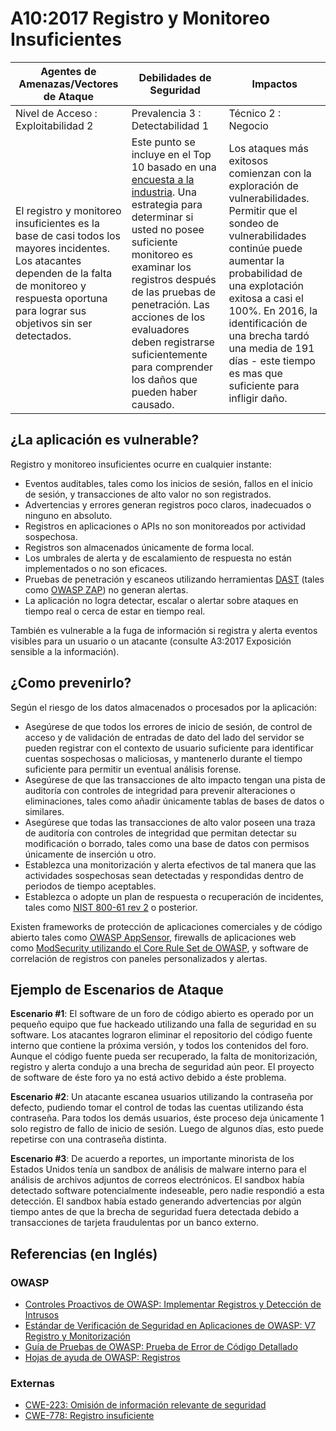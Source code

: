 # A10:2017 Registro y Monitoreo Insuficientes

| Agentes de Amenazas/Vectores de Ataque | Debilidades de Seguridad           | Impactos               |
| -- | -- | -- |
| Nivel de Acceso : Exploitabilidad 2 | Prevalencia 3 : Detectabilidad 1 | Técnico 2 : Negocio |
| El registro y monitoreo insuficientes es la base de casi todos los mayores incidentes. Los atacantes dependen de la falta de monitoreo y respuesta oportuna para lograr sus objetivos sin ser detectados. |  Este punto se incluye en el Top 10 basado en una [encuesta a la industria](https://owasp.blogspot.com/2017/08/owasp-top-10-2017-project-update.html). Una estrategia para determinar si usted no posee suficiente monitoreo es examinar los registros después de las pruebas de penetración. Las acciones de los evaluadores deben registrarse suficientemente para comprender los daños que pueden haber causado. | Los ataques más exitosos comienzan con la exploración de vulnerabilidades. Permitir que el sondeo de vulnerabilidades continúe puede aumentar la probabilidad de una explotación exitosa a casi el 100%. En 2016, la identificación de una brecha tardó una media de 191 días - este tiempo es mas que suficiente para infligir daño. |

## ¿La aplicación es vulnerable?

Registro y monitoreo insuficientes ocurre en cualquier instante:

- Eventos auditables, tales como los inicios de sesión, fallos en el inicio de sesión, y transacciones de alto valor no son registrados.
- Advertencias y errores generan registros poco claros, inadecuados o ninguno en absoluto.
- Registros en aplicaciones o APIs no son monitoreados por actividad sospechosa.
- Registros son almacenados únicamente de forma local.
- Los umbrales de alerta y de escalamiento de respuesta no están implementados o no son eficaces.
- Pruebas de penetración y escaneos utilizando herramientas [DAST](https://owasp.org/www-community/Vulnerability_Scanning_Tools) (tales como [OWASP ZAP](https://owasp.org/www-project-zap/)) no generan alertas.
- La aplicación no logra detectar, escalar o alertar sobre ataques en tiempo real o cerca de estar en tiempo real.

También es vulnerable a la fuga de información si registra y alerta eventos visibles para un usuario o un atacante (consulte A3:2017 Exposición sensible a la información).

## ¿Como prevenirlo?

Según el riesgo de los datos almacenados o procesados por la aplicación:

- Asegúrese de que todos los errores de inicio de sesión, de control de acceso y de validación de entradas de dato del lado del servidor se pueden registrar con el contexto de usuario suficiente para identificar cuentas sospechosas o maliciosas, y mantenerlo durante el tiempo suficiente para permitir un eventual análisis forense.
- Asegúrese de que las transacciones de alto impacto tengan una pista de auditoría con controles de integridad para prevenir alteraciones o eliminaciones, tales como añadir únicamente tablas de bases de datos o similares.
- Asegúrese que todas las transacciones de alto valor poseen una traza de auditoría con controles de integridad que permitan detectar su modificación o borrado, tales como una base de datos con permisos únicamente de inserción u otro.
- Establezca una monitorización y alerta efectivos de tal manera que las actividades sospechosas sean detectadas y respondidas dentro de periodos de tiempo aceptables.
- Establezca o adopte un plan de respuesta o recuperación de incidentes, tales como [NIST 800-61 rev 2](https://csrc.nist.gov/publications/detail/sp/800-61/rev-2/final) o posterior.

Existen frameworks de protección de aplicaciones comerciales y de código abierto tales como [OWASP AppSensor](https://owasp.org/www-project-appsensor/), firewalls de aplicaciones web como [ModSecurity utilizando el Core Rule Set de OWASP](https://owasp.org/www-project-modsecurity-core-rule-set/), y software de correlación de registros con paneles personalizados y alertas.

## Ejemplo de Escenarios de Ataque

**Escenario #1**: El software de un foro de código abierto es operado por un pequeño equipo que fue hackeado utilizando una falla de seguridad en su software. Los atacantes lograron eliminar el repositorio del código fuente interno que contiene la próxima versión, y todos los contenidos del foro. Aunque el código fuente pueda ser recuperado, la falta de monitorización, registro y alerta condujo a una brecha de seguridad aún peor. El proyecto de software de éste foro ya no está activo debido a éste problema.

**Escenario #2**: Un atacante escanea usuarios utilizando la contraseña por defecto, pudiendo tomar el control de todas las cuentas utilizando ésta contraseña. Para todos los demás usuarios, éste proceso deja únicamente 1 solo registro de fallo de inicio de sesión. Luego de algunos días, esto puede repetirse con una contraseña distinta.

**Escenario #3**: De acuerdo a reportes, un importante minorista de los Estados Unidos tenía un sandbox de análisis de malware interno para el análisis de archivos adjuntos de correos electrónicos. El sandbox había detectado software potencialmente indeseable, pero nadie respondió a esta detección. El sandbox había estado generando advertencias por algún tiempo antes de que la brecha de seguridad fuera detectada debido a transacciones de tarjeta fraudulentas por un banco externo.

## Referencias (en Inglés)

### OWASP

- [Controles Proactivos de OWASP: Implementar Registros y Detección de Intrusos](https://owasp.org/www-project-proactive-controls/v3/en/c9-security-logging)
- [Estándar de Verificación de Seguridad en Aplicaciones de OWASP: V7 Registro y Monitorización](https://github.com/OWASP/ASVS/blob/v4.0.2/4.0/en/0x11-V2-Authentication.md)
- [Guía de Pruebas de OWASP: Prueba de Error de Código Detallado](https://github.com/OWASP/ASVS/blob/v4.0.2/4.0/en/0x11-V2-Authentication.md)
- [Hojas de ayuda de OWASP: Registros](https://cheatsheetseries.owasp.org/cheatsheets/Logging_Cheat_Sheet.html)

### Externas

- [CWE-223: Omisión de información relevante de seguridad](https://cwe.mitre.org/data/definitions/223.html)
- [CWE-778: Registro insuficiente](https://cwe.mitre.org/data/definitions/778.html)
